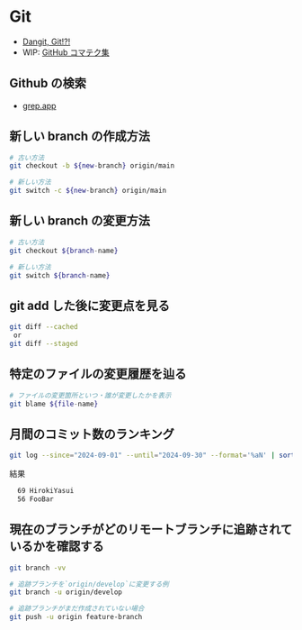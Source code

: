 # Git

- [Dangit, Git!?!](https://dangitgit.com/ja)
- WIP: [GitHub コマテク集](https://techblog.openwork.co.jp/entry/github-tips)

## Github の検索

- [grep.app](https://grep.app/)

## 新しい branch の作成方法

```sh
# 古い方法
git checkout -b ${new-branch} origin/main

# 新しい方法
git switch -c ${new-branch} origin/main
```

## 新しい branch の変更方法

```sh
# 古い方法
git checkout ${branch-name}

# 新しい方法
git switch ${branch-name}
```

## git add した後に変更点を見る

```sh
git diff --cached
 or
git diff --staged
```

## 特定のファイルの変更履歴を辿る

```sh
# ファイルの変更箇所といつ・誰が変更したかを表示
git blame ${file-name}
```

## 月間のコミット数のランキング

```sh
git log --since="2024-09-01" --until="2024-09-30" --format='%aN' | sort | uniq -c | sort -nr
```

結果

```sh
  69 HirokiYasui
  56 FooBar
```

## 現在のブランチがどのリモートブランチに追跡されているかを確認する

```sh
git branch -vv

# 追跡ブランチを`origin/develop`に変更する例
git branch -u origin/develop

# 追跡ブランチがまだ作成されていない場合
git push -u origin feature-branch
```
